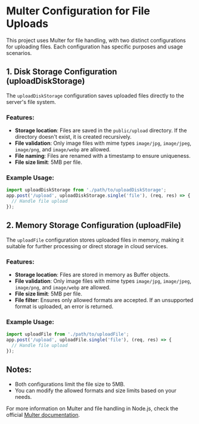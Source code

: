 # Multer Configuration for File Uploads

This project uses Multer for file handling, with two distinct configurations for uploading files. Each configuration has specific purposes and usage scenarios.

## 1. Disk Storage Configuration (uploadDiskStorage)
The `uploadDiskStorage` configuration saves uploaded files directly to the server's file system.

### Features:
- **Storage location**: Files are saved in the `public/upload` directory. If the directory doesn't exist, it is created recursively.
- **File validation**: Only image files with mime types `image/jpg`, `image/jpeg`, `image/png`, and `image/webp` are allowed.
- **File naming**: Files are renamed with a timestamp to ensure uniqueness.
- **File size limit**: 5MB per file.

### Example Usage:
```javascript
import uploadDiskStorage from './path/to/uploadDiskStorage';
app.post('/upload', uploadDiskStorage.single('file'), (req, res) => {
  // Handle file upload
});
```

## 2. Memory Storage Configuration (uploadFile)
The `uploadFile` configuration stores uploaded files in memory, making it suitable for further processing or direct storage in cloud services.

### Features:
- **Storage location**: Files are stored in memory as Buffer objects.
- **File validation**: Only image files with mime types `image/jpg`, `image/jpeg`, `image/png`, and `image/webp` are allowed.
- **File size limit**: 5MB per file.
- **File filter**: Ensures only allowed formats are accepted. If an unsupported format is uploaded, an error is returned.

### Example Usage:
```javascript
import uploadFile from './path/to/uploadFile';
app.post('/upload', uploadFile.single('file'), (req, res) => {
  // Handle file upload
});
```

## Notes:
- Both configurations limit the file size to 5MB.
- You can modify the allowed formats and size limits based on your needs.

For more information on Multer and file handling in Node.js, check the official [Multer documentation](https://www.npmjs.com/package/multer).